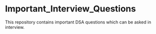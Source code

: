 # Important_Interview_Questions
This repository contains important DSA questions which can be asked in interview.
